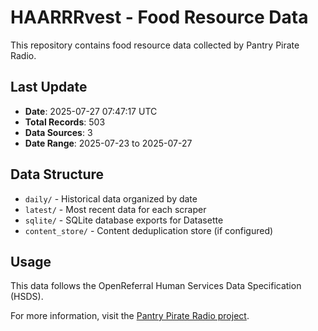 # HAARRRvest - Food Resource Data

This repository contains food resource data collected by Pantry Pirate Radio.

## Last Update

- **Date**: 2025-07-27 07:47:17 UTC
- **Total Records**: 503
- **Data Sources**: 3
- **Date Range**: 2025-07-23 to 2025-07-27

## Data Structure

- `daily/` - Historical data organized by date
- `latest/` - Most recent data for each scraper
- `sqlite/` - SQLite database exports for Datasette
- `content_store/` - Content deduplication store (if configured)

## Usage

This data follows the OpenReferral Human Services Data Specification (HSDS).

For more information, visit the [Pantry Pirate Radio project](https://github.com/For-The-Greater-Good/pantry-pirate-radio).
